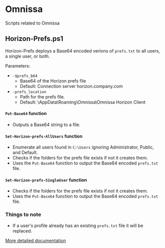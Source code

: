 # Omnissa
Scripts related to Omnissa

## Horizon-Prefs.ps1

Horizon-Prefs deploys a Base64 encoded verions of `prefs.txt` to all users, a single user, or both.

Parameters:
* `-$prefs_b64`
  * Base64 of the Horizon prefs file
  * Default: Connection server horizon.company.com
* `-prefs_location`
   * Path for the prefs file.
   * Default: \AppData\Roaming\Omnissa\Omnissa Horizon Client

#### `Put-Base64` function
* Outputs a Base64 string to a file.

#### `Set-Horizon-prefs-AllUsers` function
* Enumerate all users found in `C:\Users` ignoring Administrator, Public, and Default.
* Checks if the folders for the prefs file exists if not it creates them.
* Uses the `Put-Base64` function to output the Base64 encoded `prefs.txt` file.

#### `Set-Horizon-prefs-SingleUser` function
* Checks if the folders for the prefs file exists if not it creates them.
* Uses the `Put-Base64` function to output the Base64 encoded `prefs.txt` file.

### Things to note
* If a user's profile already has an existing `prefs.txt` file it will be replaced.

[More detailed documentation](https://thedxt.ca/2025/01/horizon-client-prefs-txt/)

